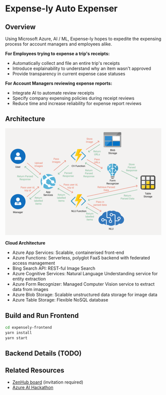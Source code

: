 # Expense-ly Auto Expenser

## Overview

Using Microsoft Azure, AI / ML, Expense-ly hopes to expedite the expensing process for account managers and employees alike.

**For Employees trying to expense a trip's receipts:**

- Automatically collect and file an entire trip's receipts
- Introduce explainability to understand why an item wasn't approved
- Provide transparency in current expense case statuses

**For Account Managers reviewing expense reports:**

- Integrate AI to automate review receipts
- Specify company expensing policies during receipt reviews
- Reduce time and increase reliability for expense report reviews

## Architecture

![Archictecture](/readme-resources/Architecture.png)

**Cloud Architecture**

- Azure App Services: Scalable, containerised front-end
- Azure Functions: Serverless, polyglot FaaS backend with federated access management
- Bing Search API: REST-ful Image Search
- Azure Cognitive Services: Natural Language Understanding service for entity extraction
- Azure Form Recognizer: Managed Computer Vision service to extract data from images
- Azure Blob Storage: Scalable unstructured data storage for image data
- Azure Table Storage: Flexible NoSQL database

## Build and Run Frontend

```bash
cd expensely-frontend
yarn install
yarn start
```

## Backend Details (TODO)

## Related Resources

- [ZenHub board](https://app.zenhub.com/workspaces/expense-ly-5d5044f23cb7066481260b1d/board?repos=201786565) (invitation required)
- [Azure AI Hackathon](https://azureai.devpost.com)
